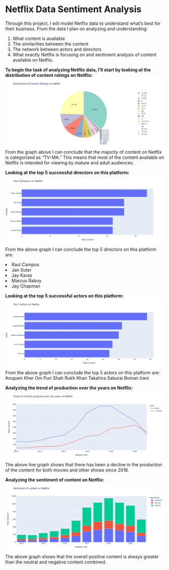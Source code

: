 # Netflix Data Sentiment Analysis

Through this project, I will model Netflix data to understand what’s best for their business. From the data I plan on analyzing and understanding:
<ol>
<li>What content is available</li>
<li>The similarities between the content</li>
<li>The network between actors and directors</li>
<li>What exactly Netflix is focusing on and sentiment analysis of content available on Netflix.</li>
</ol>

<b>To begin the task of analyzing Netflix data, I’ll start by looking at the distribution of content ratings on Netflix:</b>
<img src="Files/distribution of content.png">
From the graph above I can conclude that the majority of content on Netflix is categorized as “TV-MA.” This means that most of the content available on Netflix is intended for viewing by mature and adult audiences.

<b>Looking at the top 5 successful directors on this platform:</b>
<img src="Files/ top 5 successful directors on this platform.png">
From the above graph I can conclude the top 5 directors on this platform are:
<li>Raul Campos</li>
<li>Jan Suter</li>
<li>Jay Karas</li>
<li>Marcus Raboy</li>
<li>Jay Chapman</li>

<b>Looking at the top 5 successful actors on this platform:</b>
<img src="Files/top 5 successful actors on this platform.png">
From the above graph I can conclude the top 5 actors on this platform are:
<il>Anupam Kher</il>
<il>Om Puri</il>
<il>Shah Rukh Khan</il>
<il>Takahira Sakurai</il>
<il>Boman Irani</il>

<b>Analyzing the trend of production over the years on Netflix:</b>
<img src="Files/the trend of production over the years on Netflix.png">
The above line graph shows that there has been a decline in the production of the content for both movies and other shows since 2018.

<b>Analyzing the sentiment of content on Netflix:</b>
<img src="Files/sentiment of content on Netflix.png">
The above graph shows that the overall positive content is always greater than the neutral and negative content combined.
